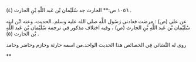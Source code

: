 ١٠٥٦ ص:** الحارث جد سُلَيْمان بْن عَبد اللَّهِ بْنِ الحارث (٤) .

عن علي (ص) : مرضت فعادني رَسُول اللَّهِ صلى الله عليه وسلم..الحديث، وعنه ابْن ابنه سُلَيْمان بْن عَبد اللَّهِ بْنِ الحارث (ص) ، وفيه اختلاف مذكور في ترجمة سُلَيْمان بْن عَبد اللَّهِ بْن الحارث (٥) .

روى له النَّسَائي فِي الخصائص هذا الحديث الواحد.من اسمه حارثة وحازم وحاضر وحامد

**